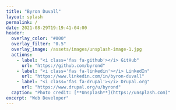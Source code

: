 ```yaml
---
title: "Byron Duvall"
layout: splash
permalink: /
date: 2021-08-29T19:19:41-04:00
header:
  overlay_color: "#000"
  overlay_filter: "0.5"
  overlay_image: /assets/images/unsplash-image-1.jpg
  actions:
    - label: "<i class='fas fa-github'></i> GitHub"
      url: "https://github.com/byrond"
    - label: "<i class='fas fa-linkedin'></i> LinkedIn"
      url: "https://www.linkedin.com/in/byron-duvall"
    - label: "<i class='fas fa-drupal'></i> Drupal.org"
      url: "https://www.drupal.org/u/byrond"
  caption: "Photo credit: [**Unsplash**](https://unsplash.com)"
excerpt: "Web Developer"
---
```


